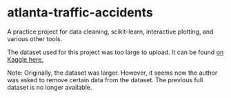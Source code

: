 # atlanta-traffic-accidents
A practice project for data cleaning, scikit-learn, interactive plotting, and various other tools.

The dataset used for this project was too large to upload. It can be found [on Kaggle here.](https://www.kaggle.com/sobhanmoosavi/us-accidents)

Note: Originally, the dataset was larger. However, it seems now the author was asked to remove certain data from the dataset. The previous full dataset is no longer available.
